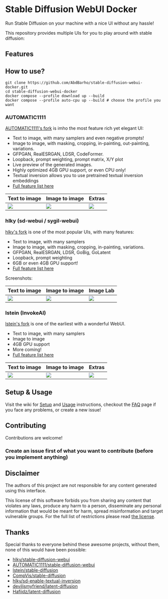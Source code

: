 # Stable Diffusion WebUI Docker

Run Stable Diffusion on your machine with a nice UI without any hassle!

This repository provides multiple UIs for you to play around with stable diffusion:

## Features

## How to use?

```
git clone https://github.com/AbdBarho/stable-diffusion-webui-docker.git
cd stable-diffusion-webui-docker
docker compose --profile download up --build
docker compose --profile auto-cpu up --build # choose the profile you want
```

### AUTOMATIC1111

[AUTOMATIC1111's fork](https://github.com/AUTOMATIC1111/stable-diffusion-webui) is imho the most feature rich yet elegant UI:

- Text to image, with many samplers and even negative prompts!
- Image to image, with masking, cropping, in-painting, out-painting, variations.
- GFPGAN, RealESRGAN, LDSR, CodeFormer.
- Loopback, prompt weighting, prompt matrix, X/Y plot
- Live preview of the generated images.
- Highly optimized 4GB GPU support, or even CPU only!
- Textual inversion allows you to use pretrained textual inversion embeddings
- [Full feature list here](https://github.com/AUTOMATIC1111/stable-diffusion-webui-feature-showcase)

| Text to image                                                                                              | Image to image                                                                                             | Extras                                                                                                     |
| ---------------------------------------------------------------------------------------------------------- | ---------------------------------------------------------------------------------------------------------- | ---------------------------------------------------------------------------------------------------------- |
| ![](https://user-images.githubusercontent.com/24505302/189541954-46afd772-d0c8-4005-874c-e2eca40c02f2.jpg) | ![](https://user-images.githubusercontent.com/24505302/189541956-5b528de7-1b5d-479f-a1db-d3f5a53afc59.jpg) | ![](https://user-images.githubusercontent.com/24505302/189541957-cf78b352-a071-486d-8889-f26952779a61.jpg) |

### hlky (sd-webui / sygil-webui)

[hlky's fork](https://github.com/Sygil-Dev/sygil-webui) is one of the most popular UIs, with many features:

- Text to image, with many samplers
- Image to image, with masking, cropping, in-painting, variations.
- GFPGAN, RealESRGAN, LDSR, GoBig, GoLatent
- Loopback, prompt weighting
- 6GB or even 4GB GPU support!
- [Full feature list here](https://github.com/Sygil-Dev/sygil-webui/blob/master/README.md)

Screenshots:

| Text to image                                                                                              | Image to image                                                                                             | Image Lab                                                                                                  |
| ---------------------------------------------------------------------------------------------------------- | ---------------------------------------------------------------------------------------------------------- | ---------------------------------------------------------------------------------------------------------- |
| ![](https://user-images.githubusercontent.com/24505302/189541298-f902b021-a1eb-4e4b-b2eb-b6a696a8ec80.jpg) | ![](https://user-images.githubusercontent.com/24505302/189541295-7d7f2162-2189-4e0a-abbd-703f4779e1cd.jpg) | ![](https://user-images.githubusercontent.com/24505302/189541294-aa7f7735-a973-4e17-ada0-1fe3acbb1772.jpg) |

### lstein (InvokeAI)

[lstein's fork](https://github.com/invoke-ai/InvokeAI) is one of the earliest with a wonderful WebUI.

- Text to image, with many samplers
- Image to image
- 4GB GPU support
- More coming!
- [Full feature list here](https://github.com/invoke-ai/InvokeAI#features)

| Text to image                                                                                              | Image to image                                                                                             | Extras                                                                                                     |
| ---------------------------------------------------------------------------------------------------------- | ---------------------------------------------------------------------------------------------------------- | ---------------------------------------------------------------------------------------------------------- |
| ![](https://user-images.githubusercontent.com/24505302/195158552-39f58cb6-cfcc-4141-9995-a626e3760752.jpg) | ![](https://user-images.githubusercontent.com/24505302/195158553-152a0ab8-c0fd-4087-b121-4823bcd8d6b5.jpg) | ![](https://user-images.githubusercontent.com/24505302/195158548-e118206e-c519-4915-85d6-4c248eb10fc0.jpg) |

## Setup & Usage

Visit the wiki for [Setup](https://github.com/AbdBarho/stable-diffusion-webui-docker/wiki/Setup) and [Usage](https://github.com/AbdBarho/stable-diffusion-webui-docker/wiki/Usage) instructions, checkout the [FAQ](https://github.com/AbdBarho/stable-diffusion-webui-docker/wiki/FAQ) page if you face any problems, or create a new issue!

## Contributing

Contributions are welcome!

### **Create an issue first of what you want to contribute (before you implement anything)**

## Disclaimer

The authors of this project are not responsible for any content generated using this interface.

This license of this software forbids you from sharing any content that violates any laws, produce any harm to a person, disseminate any personal information that would be meant for harm, spread misinformation and target vulnerable groups. For the full list of restrictions please read [the license](./LICENSE).

## Thanks

Special thanks to everyone behind these awesome projects, without them, none of this would have been possible:

- [hlky/stable-diffusion-webui](https://github.com/hlky/stable-diffusion-webui)
- [AUTOMATIC1111/stable-diffusion-webui](https://github.com/AUTOMATIC1111/stable-diffusion-webui)
- [lstein/stable-diffusion](https://github.com/lstein/stable-diffusion)
- [CompVis/stable-diffusion](https://github.com/CompVis/stable-diffusion)
- [hlky/sd-enable-textual-inversion](https://github.com/hlky/sd-enable-textual-inversion)
- [devilismyfriend/latent-diffusion](https://github.com/devilismyfriend/latent-diffusion)
- [Hafiidz/latent-diffusion](https://github.com/Hafiidz/latent-diffusion)

```

```
